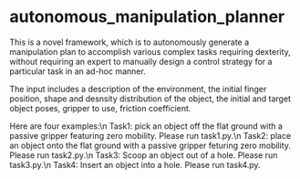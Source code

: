 # autonomous_manipulation_planner
This is a novel framework, which is to autonomously generate a manipulation plan to accomplish various complex tasks requiring dexterity, without requiring an expert to manually design a control strategy for a particular task in an ad-hoc manner.

The input includes a description of the environment, the initial finger position, shape and desnsity distribution of the object, the initial and target object poses, gripper to use, friction coefficient.

Here are four examples:\n
Task1: pick an object off the flat ground with a passive gripper featuring zero mobility. Please run task1.py.\n
Task2: place an object onto the flat ground with a passive gripper feturing zero mobility. Please run task2.py.\n
Task3: Scoop an object out of a hole. Please run task3.py.\n
Task4: Insert an object into a hole. Please run task4.py.
